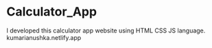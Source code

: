 # Calculator_App
I developed this  calculator app website using HTML CSS JS language.
kumarianushka.netlify.app
